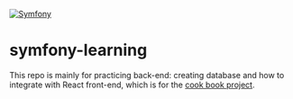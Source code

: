 [![Symfony](https://github.com/tna007/symfony-learning/actions/workflows/symfony.yml/badge.svg?branch=main&event=push)](https://github.com/tna007/symfony-learning/actions/workflows/symfony.yml)

# symfony-learning
This repo is mainly for practicing back-end: creating database and how to integrate with React front-end, which is for the [cook book project](https://cook-it-peach.vercel.app/).
